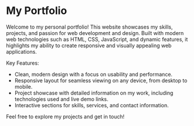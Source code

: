 # My Portfolio
Welcome to my personal portfolio! This website showcases my skills, projects, and passion for web development and design. Built with modern web technologies such as HTML, CSS, JavaScript, and dynamic features, it highlights my ability to create responsive and visually appealing web applications.

Key Features:
- Clean, modern design with a focus on usability and performance.
- Responsive layout for seamless viewing on any device, from desktop to mobile.
- Project showcase with detailed information on my work, including technologies used and live demo links.
- Interactive sections for skills, services, and contact information.

Feel free to explore my projects and get in touch!
